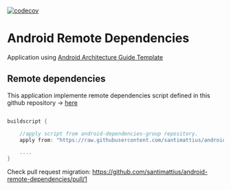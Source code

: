 [![codecov](https://codecov.io/gh/santimattius/android-architecture-guide/branch/master/graph/badge.svg?token=4KNEHBG5ZF)](https://codecov.io/gh/santimattius/android-architecture-guide)

# Android Remote Dependencies

Application using [Android Architecture Guide Template](https://github.com/santimattius/android-architecture-guide)

## Remote dependencies

This application implemente remote dependencies script defined in this github repository -> [here](https://github.com/santimattius/android-dependencies-group)

``` groovy

buildscript {

    //apply script from android-dependencies-group repository.
    apply from: "https://raw.githubusercontent.com/santimattius/android-dependencies-group/main/versions.gradle"

    ....
}

```

Check pull request migration: https://github.com/santimattius/android-remote-dependencies/pull/1
